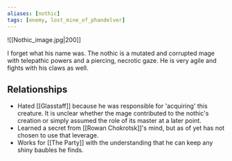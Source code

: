 ```yaml
---
aliases: [nothic]
tags: [enemy, lost_mine_of_phandelver]
---
```

![[Nothic_image.jpg|200]]

I forget what his name was. The nothic is a mutated and corrupted mage with telepathic powers and a piercing, necrotic gaze. He is very agile and fights with his claws as well.

## Relationships
- Hated [[Glasstaff]] because he was responsible for 'acquiring' this creature. It is unclear whether the mage contributed to the nothic's creation or simply assumed the role of its master at a later point.
- Learned a secret from [[Rowan Chokrotsk]]'s mind, but as of yet has not chosen to use that leverage.
- Works for [[The Party]] with the understanding that he can keep any shiny baubles he finds.